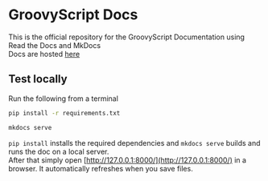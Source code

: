 # GroovyScript Docs
This is the official repository for the GroovyScript Documentation using Read the Docs and MkDocs\
Docs are hosted [here](https://groovyscript-docs.readthedocs.io/en/latest/)

## Test locally
Run the following from a terminal
```bash
pip install -r requirements.txt

mkdocs serve
```
`pip install` installs the required dependencies and `mkdocs serve` builds and runs the doc on a local server.\
After that simply open [http://127.0.0.1:8000/](http://127.0.0.1:8000/) in a browser. It automatically refreshes when you save files.